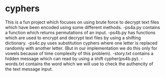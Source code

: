 # cyphers
This is a fun project which focuses on using brute force to decrypt text files which have been encoded using some different methods.
-ps4a.py contains a function which returns permutations of an input.
-ps4b.py has functions which are used to encrypt and decrypt text files by using a shifting dictionary.
-ps4c.py uses substitution cyphers where one letter is replaced randomly with another letter.
(But in our implementation we do this only for vowels because of time complexity of this problem).
-story.txt contains a hidden message which can read by using a shift cypher(ps4b.py).
-words.txt contains the word which we will use to check the authencity of the text message input.
